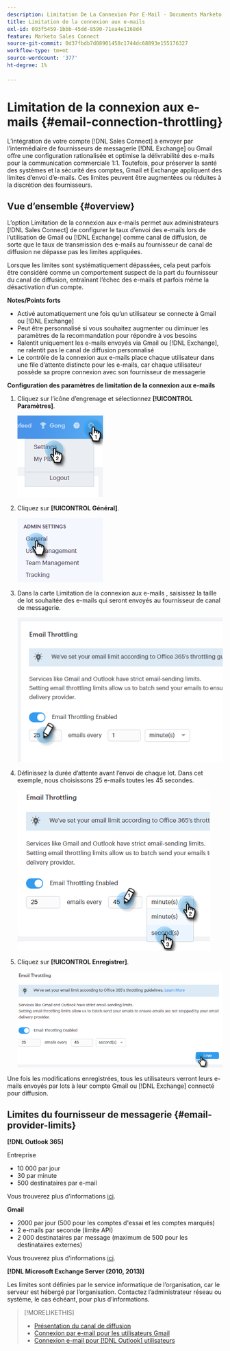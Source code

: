 ```yaml
---
description: Limitation De La Connexion Par E-Mail - Documents Marketo - Documentation Du Produit
title: Limitation de la connexion aux e-mails
exl-id: 093f5459-1bbb-45dd-8590-71ea4e1168d4
feature: Marketo Sales Connect
source-git-commit: 0d37fbdb7d08901458c1744dc68893e155176327
workflow-type: tm+mt
source-wordcount: '377'
ht-degree: 1%

---
```


# Limitation de la connexion aux e-mails {#email-connection-throttling}

L’intégration de votre compte [!DNL Sales Connect] à envoyer par l’intermédiaire de fournisseurs de messagerie [!DNL Exchange] ou Gmail offre une configuration rationalisée et optimise la délivrabilité des e-mails pour la communication commerciale 1:1. Toutefois, pour préserver la santé des systèmes et la sécurité des comptes, Gmail et Exchange appliquent des limites d’envoi d’e-mails. Ces limites peuvent être augmentées ou réduites à la discrétion des fournisseurs.

## Vue d’ensemble {#overview}

L’option Limitation de la connexion aux e-mails permet aux administrateurs [!DNL Sales Connect] de configurer le taux d’envoi des e-mails lors de l’utilisation de Gmail ou [!DNL Exchange] comme canal de diffusion, de sorte que le taux de transmission des e-mails au fournisseur de canal de diffusion ne dépasse pas les limites appliquées.

Lorsque les limites sont systématiquement dépassées, cela peut parfois être considéré comme un comportement suspect de la part du fournisseur du canal de diffusion, entraînant l’échec des e-mails et parfois même la désactivation d’un compte.

**Notes/Points forts**

* Activé automatiquement une fois qu’un utilisateur se connecte à Gmail ou [!DNL Exchange]
* Peut être personnalisé si vous souhaitez augmenter ou diminuer les paramètres de la recommandation pour répondre à vos besoins
* Ralentit uniquement les e-mails envoyés via Gmail ou [!DNL Exchange], ne ralentit pas le canal de diffusion personnalisé
* Le contrôle de la connexion aux e-mails place chaque utilisateur dans une file d’attente distincte pour les e-mails, car chaque utilisateur possède sa propre connexion avec son fournisseur de messagerie

**Configuration des paramètres de limitation de la connexion aux e-mails**

1. Cliquez sur l’icône d’engrenage et sélectionnez **[!UICONTROL Paramètres]**.

   ![](assets/email-connection-throttling-1.png)

1. Cliquez sur **[!UICONTROL Général]**.

   ![](assets/email-connection-throttling-2.png)

1. Dans la carte Limitation de la connexion aux e-mails , saisissez la taille de lot souhaitée des e-mails qui seront envoyés au fournisseur de canal de messagerie.

   ![](assets/email-connection-throttling-3.png)

1. Définissez la durée d’attente avant l’envoi de chaque lot. Dans cet exemple, nous choisissons 25 e-mails toutes les 45 secondes.

   ![](assets/email-connection-throttling-4.png)

1. Cliquez sur **[!UICONTROL Enregistrer]**.

   ![](assets/email-connection-throttling-5.png)

Une fois les modifications enregistrées, tous les utilisateurs verront leurs e-mails envoyés par lots à leur compte Gmail ou [!DNL Exchange] connecté pour diffusion.

## Limites du fournisseur de messagerie {#email-provider-limits}

**[!DNL Outlook 365]**

Entreprise

* 10 000 par jour
* 30 par minute
* 500 destinataires par e-mail

Vous trouverez plus d’informations [ici](https://docs.microsoft.com/en-us/office365/servicedescriptions/exchange-online-service-description/exchange-online-limits?redirectedfrom=MSDN#RecipientLimits).

**Gmail**

* 2000 par jour (500 pour les comptes d&#39;essai et les comptes marqués)
* 2 e-mails par seconde (limite API)
* 2 000 destinataires par message (maximum de 500 pour les destinataires externes)

Vous trouverez plus d’informations [ici](https://support.google.com/a/answer/166852?hl=en).

**[!DNL Microsoft Exchange Server (2010, 2013)]**

Les limites sont définies par le service informatique de l’organisation, car le serveur est hébergé par l’organisation. Contactez l’administrateur réseau ou système, le cas échéant, pour plus d’informations.

>[!MORELIKETHIS]
>
>* [Présentation du canal de diffusion](/help/marketo/product-docs/marketo-sales-connect/email/email-delivery/delivery-channel-overview.md)
>* [Connexion par e-mail pour les utilisateurs Gmail](/help/marketo/product-docs/marketo-sales-connect/email-plugins/gmail/email-connection-for-gmail-users.md)
>* [Connexion e-mail pour [!DNL Outlook] utilisateurs](/help/marketo/product-docs/marketo-sales-connect/email-plugins/msc-for-outlook/email-connection-for-outlook-users.md)
